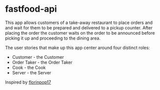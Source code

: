 # fastfood-api
This app allows customers of a take-away restaurant to place orders and and wait for them to be prepared and delivered to a pickup counter. After placing the order the customer waits on the order to be announced before picking it up and proceeding to the dining area.

The user stories that make up this app center around four distinct roles:

- Customer - the Customer
- Order Taker - the Order Taker
- Cook - the Cook
- Server - the Server

Inspired by <a href="https://github.com/florinpop17">florinpop17</a>
